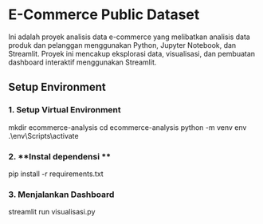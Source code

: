# E-Commerce Public Dataset

Ini adalah proyek analisis data e-commerce yang melibatkan analisis data produk dan pelanggan menggunakan Python, Jupyter Notebook, dan Streamlit. Proyek ini mencakup eksplorasi data, visualisasi, dan pembuatan dashboard interaktif menggunakan Streamlit.

## Setup Environment

### 1. **Setup Virtual Environment**
mkdir ecommerce-analysis
cd ecommerce-analysis
python -m venv env
.\env\Scripts\activate


### 2. **Instal dependensi **
pip install -r requirements.txt

### 3. **Menjalankan Dashboard**
streamlit run visualisasi.py



